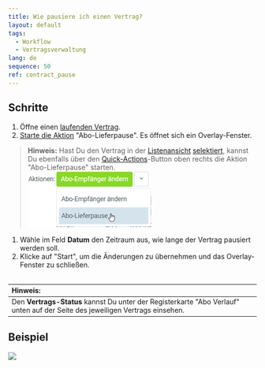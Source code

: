 ```yaml
---
title: Wie pausiere ich einen Vertrag?
layout: default
tags:
  - Workflow
  - Vertragsverwaltung
lang: de
sequence: 50
ref: contract_pause
---
```


## Schritte
1. Öffne einen [laufenden Vertrag](Vertrag_erfassen).
1. [Starte die Aktion](AktionStarten) "Abo-Lieferpause". Es öffnet sich ein Overlay-Fenster.
 >**Hinweis:** Hast Du den Vertrag in der [Listenansicht](Ansichten) [selektiert](AuswahlBelege), kannst Du ebenfalls über den [Quick-Actions](AktionStarten)-Button oben rechts die Aktion "Abo-Lieferpause" starten.<br>
 ![](assets/Abo_Lieferpause_button.png)

1. Wähle im Feld **Datum** den Zeitraum aus, wie lange der Vertrag pausiert werden soll.
1. Klicke auf "Start", um die Änderungen zu übernehmen und das Overlay-Fenster zu schließen.
<br><br>

| **Hinweis:** |
| :- |
| Den **Vertrags-Status** kannst Du unter der Registerkarte "Abo Verlauf" unten auf der Seite des jeweiligen Vertrags einsehen. |

## Beispiel
![](assets/Vertrag_Lieferpause_einstellen.gif)
